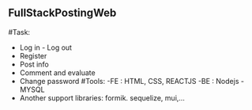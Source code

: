 ## FullStackPostingWeb
#Task:
- Log in - Log out
- Register
- Post info
- Comment and evaluate
- Change password
#Tools:
-FE : HTML, CSS, REACTJS
-BE : Nodejs - MYSQL
- Another  support libraries: formik. sequelize, mui,...
